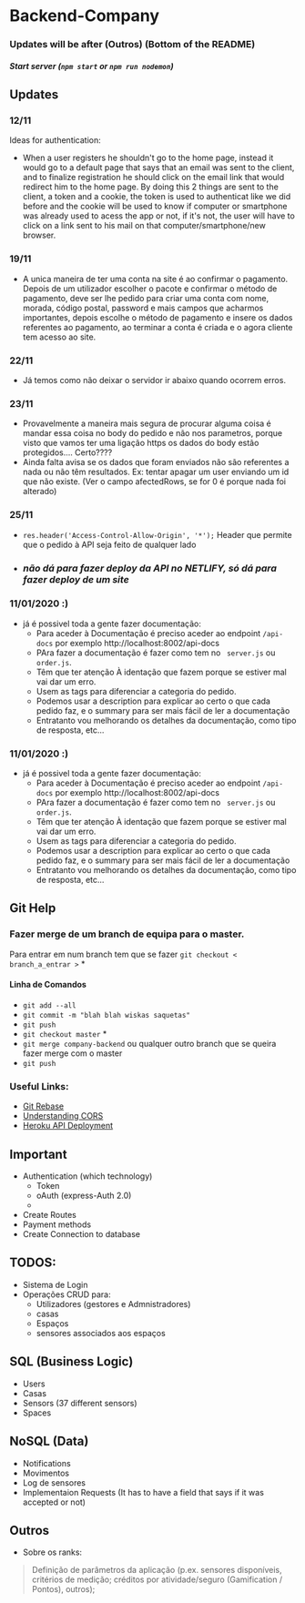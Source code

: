 # Backend-Company

### Updates will be after (Outros) (Bottom of the README)

##### Start server (``` npm start ``` or ``` npm run nodemon ```)

## Updates 
### 12/11
Ideas for authentication:
- When a user registers he shouldn't go to the home page, instead it would go to a default page that says that an email was sent to the client, and to finalize registration he should click on 
the email link that would redirect him to the home page. By doing this 2 things are sent to the client, a token and a cookie, the token is used to authenticat like we did before and the cookie 
will be used to know if computer or smartphone was already used to acess the app or not, if it's not, the user will have to click on a link sent to his mail on that computer/smartphone/new browser.

### 19/11
- A unica maneira de ter uma conta na site é ao confirmar o pagamento. Depois de um utilizador escolher o pacote e confirmar o método de pagamento, deve ser lhe pedido para criar uma conta com nome, morada, código postal, password e mais campos que acharmos importantes, depois escolhe o método de pagamento e insere os dados referentes ao pagamento, ao terminar a conta é criada e o agora cliente tem acesso ao site.

### 22/11
- Já temos como não deixar o servidor ir abaixo quando ocorrem erros.

### 23/11
- Provavelmente a maneira mais segura de procurar alguma coisa é mandar essa coisa no body do pedido e não nos parametros, porque visto que vamos ter uma ligação https os dados do body estão protegidos.... Certo????
- Ainda falta avisa se os dados que foram enviados não são referentes a nada ou não têm resultados.
Ex: tentar apagar um user enviando um id que não existe. (Ver o campo afectedRows, se for 0 é porque nada foi alterado)

### 25/11
- ``` res.header('Access-Control-Allow-Origin', '*'); ``` Header que permite que o pedido à API seja feito de qualquer lado
- ### *não dá para fazer deploy da API no NETLIFY, só dá para fazer deploy de um site* 

### 11/01/2020 :)
- já é possivel toda a gente fazer documentação:
    - Para aceder à Documentação é preciso aceder ao endpoint ``` /api-docs ``` por exemplo http://localhost:8002/api-docs 
    - PAra fazer a documentação é fazer como tem no ``` server.js``` ou ``` order.js```.
    - Têm que ter atenção À identação que fazem porque se estiver mal vai dar um erro.
    - Usem as tags para diferenciar a categoria do pedido.
    - Podemos usar a description para explicar ao certo o que cada pedido faz, e o summary para ser mais fácil de ler a documentação
    - Entratanto vou melhorando os detalhes da documentação, como tipo de resposta, etc...

### 11/01/2020 :)
- já é possivel toda a gente fazer documentação:
    - Para aceder à Documentação é preciso aceder ao endpoint ``` /api-docs ``` por exemplo http://localhost:8002/api-docs 
    - PAra fazer a documentação é fazer como tem no ``` server.js``` ou ``` order.js```.
    - Têm que ter atenção À identação que fazem porque se estiver mal vai dar um erro.
    - Usem as tags para diferenciar a categoria do pedido.
    - Podemos usar a description para explicar ao certo o que cada pedido faz, e o summary para ser mais fácil de ler a documentação
    - Entratanto vou melhorando os detalhes da documentação, como tipo de resposta, etc...

## Git Help
### Fazer merge de um branch de equipa para o master.

Para entrar em num branch tem que se fazer ``` git checkout < branch_a_entrar > ``` *

#### Linha de Comandos

- ``` git add --all ```
- ``` git commit -m "blah blah wiskas saquetas" ```
- ``` git push ```
- ``` git checkout master ``` *
- ``` git merge company-backend ``` ou qualquer outro branch que se queira fazer merge com o master
- ``` git push ```

### Useful Links:
- [Git Rebase](https://www.atlassian.com/git/tutorials/rewriting-history/git-rebase)
- [Understanding CORS](https://dev.to/g33konaut/understanding-cors-aaf)
- [Heroku API Deployment](https://api-platform.com/docs/deployment/heroku/)

## Important 
+ Authentication (which technology)
    + Token
    + oAuth (express-Auth 2.0)
    + 
+ Create Routes
+ Payment methods
+ Create Connection to database

## TODOS:
+ Sistema de Login
+ Operações CRUD para: 
    + Utilizadores (gestores e Admnistradores)
    + casas 
    + Espaços
    + sensores associados aos espaços

## SQL (Business Logic)
+ Users
+ Casas
+ Sensors (37 different sensors)
+ Spaces

## NoSQL (Data)
+ Notifications
+ Movimentos
+ Log de sensores
+ Implementaion Requests (It has to have a field that says if it was accepted or not)

## Outros 
+ Sobre os ranks:
> Definição de parâmetros da aplicação (p.ex. sensores disponíveis, critérios de medição; créditos por
atividade/seguro (Gamification / Pontos), outros);
